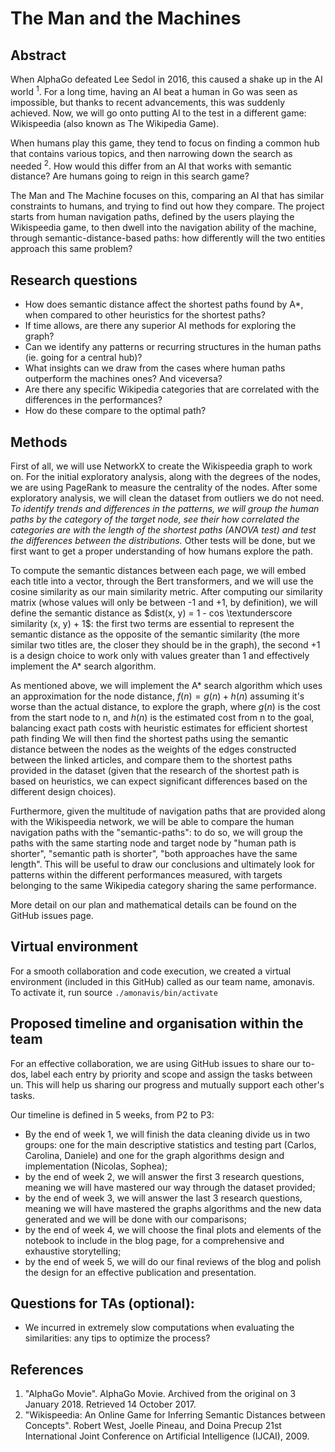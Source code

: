 # The Man and the Machines

## Abstract

<!---
Created an alt intro
-->
When AlphaGo defeated Lee Sedol in 2016, this caused a shake up in the AI world <sup>1</sup>. For a long time, having an
AI beat a human in Go was seen as impossible, but thanks to recent advancements, this was suddenly achieved. Now, we will
go onto putting AI to the test in a different game: Wikispeedia (also known as The Wikipedia Game). 

When humans play this game, they tend to focus on finding a common hub that contains various topics, and then narrowing
down the search as needed <sup>2</sup>. How would this differ from an AI that works with semantic distance? Are humans
going to reign in this search game?

The Man and The Machine focuses on this, comparing an AI that has similar constraints to humans, and trying to find out
how they compare. The project starts from human navigation paths, defined by the users playing the Wikispeedia game, to 
then dwell into the navigation ability of the machine, through semantic-distance-based paths: how differently will the 
two entities approach this same problem?

<!---
Danielle's original intro

Did you ever get lost in your Wikipedia session, when a chain reaction in your thoughts lead you from the discography of your favourite artist to the colonial history of Tokelau?
Over the centuries, our personal experiences and the evolution of linguistics made us able to create connections, and we are now reflecting this tendency in knowledge graphs like Wikipedia.
However, among the countless paths connecting two topics, our fallible mind often relies on our biased knowledge to create those connections: this leads us to trace paths that can appear obvious to us, but unnecessarily long or even nonsensical to a machine, which is traditionally seeking the fastest and optimal approach.
The Man and the Machine starts from human navigation paths, defined by the users playing the Wikispeedia game, to then dwell into the navigation ability of the machine, through semantic-distance-based paths: how differently will the two entities approach this same problem?
-->
## Research questions
* How does semantic distance affect the shortest paths found by A*, when compared to other heuristics for the shortest paths?
* If time allows, are there any superior AI methods for exploring the graph?
* Can we identify any patterns or recurring structures in the human paths (ie. going for a central hub)?
* What insights can we draw from the cases where human paths outperform the machines ones? And viceversa?
* Are there any specific Wikipedia categories that are correlated with the differences in the performances?
* How do these compare to the optimal path?
 
## Methods
First of all, we will use NetworkX to create the Wikispeedia graph to work on. For the initial exploratory analysis, along with the degrees of the nodes, we are using PageRank to measure the centrality of the nodes. After some exploratory analysis, we will clean the dataset from outliers we do not need. _To identify trends and differences in the patterns, we will group the human paths by the category of the target node, see their how correlated the categories are with the length of the shortest paths (ANOVA test) and test the differences between the distributions._ 
Other tests will be done, but we first want to get a proper understanding of how humans explore the path.

To compute the semantic distances between each page, we will embed each title into a vector, through the Bert transformers, and we will use the cosine similarity as our main similarity metric. 
After computing our similarity matrix (whose values will only be between -1 and +1, by definition), we will define the semantic distance as $dist(x, y) = 1 - cos \textunderscore similarity (x, y) + 1$: the first two terms are essential to represent the semantic distance as the opposite of the semantic similarity (the more similar two titles are, the closer they should be in the graph), the second $+1$ is a design choice to work only with values greater than 1 and effectively implement the A* search algorithm.

As mentioned above, we will implement the A* search algorithm which uses an approximation for the node distance, $f(n) = g(n) + h(n)$ assuming it's worse than the actual distance, to explore the graph, where $g(n)$ is the cost from the start node to n, and $h(n)$ is the estimated cost from n to the goal, balancing exact path costs with heuristic estimates for efficient shortest path finding
We will then find the shortest paths using the semantic distance between the nodes as the weights of the edges constructed between the linked articles, and compare them to the shortest paths provided in the dataset (given that the research of the shortest path is based on heuristics, we can expect significant differences based on the different design choices).

Furthermore, given the multitude of navigation paths that are provided along with the Wikispeedia network, we will be able to compare the human navigation paths with the "semantic-paths": to do so, we will group the paths with the same starting node and target node by "human path is shorter", "semantic path is shorter", "both approaches have the same length". This will be useful to draw our conclusions and ultimately look for patterns within the different performances measured, with targets belonging to the same Wikipedia category sharing the same performance.

More detail on our plan and mathematical details can be found on the GitHub issues page.

## Virtual environment
For a smooth collaboration and code execution, we created a virtual environment (included in this GitHub) called as our team name, amonavis.
To activate it, run source ``` ./amonavis/bin/activate ```

## Proposed timeline and organisation within the team
For an effective collaboration, we are using GitHub issues to share our to-dos, label each entry by priority and scope and assign the tasks between un. This will help us sharing our progress and mutually support each other's tasks. 

Our timeline is defined in 5 weeks, from P2 to P3:
* By the end of week 1, we will finish the data cleaning divide us in two groups: one for the main descriptive statistics and testing part (Carlos, Carolina, Daniele) and one for the graph algorithms design and implementation (Nicolas, Sophea);
* by the end of week 2, we will answer the first 3 research questions, meaning we will have mastered our way through the dataset provided;
* by the end of week 3, we will answer the last 3 research questions, meaning we will have mastered the graphs algorithms and the new data generated and we will be done with our comparisons;
* by the end of week 4, we will choose the final plots and elements of the notebook to include in the blog page, for a comprehensive and exhaustive storytelling;
* by the end of week 5, we will do our final reviews of the blog and polish the design for an effective publication and presentation.

## Questions for TAs (optional): 
* We incurred in extremely slow computations when evaluating the similarities: any tips to optimize the process?

## References
1)  "AlphaGo Movie". AlphaGo Movie. Archived from the original on 3 January 2018. Retrieved 14 October 2017.
2) "Wikispeedia: An Online Game for Inferring Semantic Distances between Concepts". Robert West, Joelle Pineau, and Doina Precup 21st International Joint Conference on Artificial Intelligence (IJCAI), 2009.
